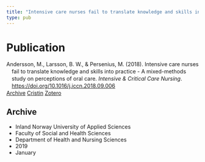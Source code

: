 ```yaml
---
title: "Intensive care nurses fail to translate knowledge and skills into practice - A mixed-methods study on perceptions of oral care"
type: pub
---
```

<h1>Publication</h1>
<article id="csl-bib-container-UY8HSCUB" class="csl-bib-container">
  <div class="csl-bib-body" style="line-height: 1.35; padding-left: 1em; text-indent:-1em;">
  <div class="csl-entry">Andersson, M., Larsson, B. W., &amp; Persenius, M. (2018). Intensive care nurses fail to translate knowledge and skills into practice - A mixed-methods study on perceptions of oral care. <i>Intensive &amp; Critical Care Nursing</i>. <a href="https://doi.org/10.1016/j.iccn.2018.09.006">https://doi.org/10.1016/j.iccn.2018.09.006</a></div>
</div>
  <div class="csl-bib-buttons">
    <a href="#taxonomy-article-UY8HSCUB" class="csl-bib-button">Archive</a>
    <a href="https://app.cristin.no/results/show.jsf?id=1657264" alt="Cristin URL" class="csl-bib-button">Cristin</a>
    <a href="http://zotero.org/groups/5022929/items/UY8HSCUB" alt="Zotero URL" class="csl-bib-button">Zotero</a>
  </div>
  <div id="csl-bib-meta-container-UY8HSCUB"></div>
</article>
<div id="csl-bib-meta-UY8HSCUB" class="csl-bib-meta">
  <article id="taxonomy-article-UY8HSCUB" class="taxonomy-article">
    <h1>Archive</h1>
    <ul>
      <li>Inland Norway University of Applied Sciences</li>
      <li>Faculty of Social and Health Sciences</li>
      <li>Department of Health and Nursing Sciences</li>
      <li>2019</li>
      <li>January</li>
    </ul>
  </article>
</div>
